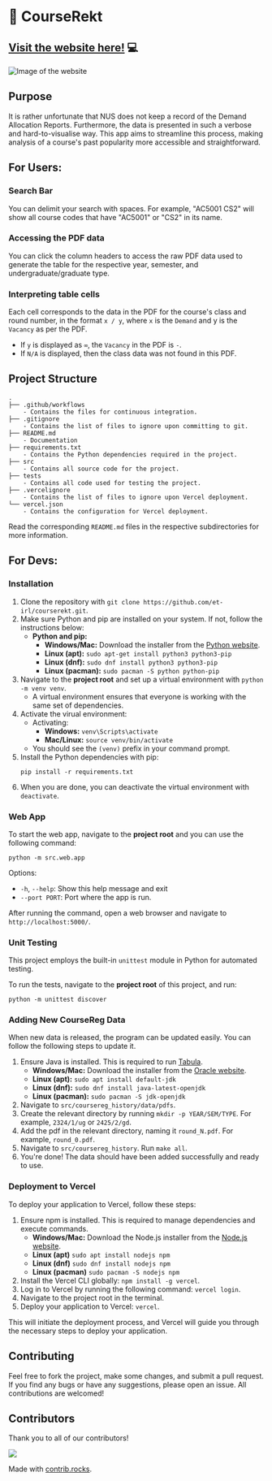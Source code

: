 # :rocket: CourseRekt
## [Visit the website here!](https://courserekt.vercel.app/) :computer:

![Image of the website](https://i.imgur.com/uDUFnKh.png)

## Purpose

It is rather unfortunate that NUS does not keep a record of the Demand Allocation Reports. Furthermore, the data is presented in such a verbose and hard-to-visualise way. This app aims to streamline this process, making analysis of a course's past popularity more accessible and straightforward.

## For Users:

### Search Bar

You can delimit your search with spaces. For example, "AC5001 CS2" will show all course codes that have "AC5001" or "CS2" in its name.

### Accessing the PDF data

You can click the column headers to access the raw PDF data used to generate the table for the respective year, semester, and undergraduate/graduate type.

### Interpreting table cells

Each cell corresponds to the data in the PDF for the course's class and round number, in the format `x / y`, where `x` is the `Demand` and y is the `Vacancy` as per the PDF.

- If `y` is displayed as `∞`, the `Vacancy` in the PDF is `-`.
- If `N/A` is displayed, then the class data was not found in this PDF.

## Project Structure

```
.
├── .github/workflows
    - Contains the files for continuous integration.
├── .gitignore
    - Contains the list of files to ignore upon committing to git.
├── README.md
    - Documentation
├── requirements.txt
    - Contains the Python dependencies required in the project.
├── src
    - Contains all source code for the project.
├── tests
    - Contains all code used for testing the project.
├── .vercelignore
    - Contains the list of files to ignore upon Vercel deployment.
└── vercel.json
    - Contains the configuration for Vercel deployment.
```

Read the corresponding `README.md` files in the respective subdirectories for more information.

## For Devs:

### Installation


1. Clone the repository with `git clone https://github.com/et-irl/courserekt.git`.
2. Make sure Python and pip are installed on your system. If not, follow the instructions below:
    - **Python and pip:**
        - **Windows/Mac:** Download the installer from the [Python website](https://www.python.org/downloads/).
        - **Linux (apt):** `sudo apt-get install python3 python3-pip`
        - **Linux (dnf):** `sudo dnf install python3 python3-pip`
        - **Linux (pacman):** `sudo pacman -S python python-pip`
3. Navigate to the **project root** and set up a virtual environment with `python -m venv venv`.
    - A virtual environment ensures that everyone is working with the same set of dependencies.
4. Activate the virual environment:
    - Activating:
        - **Windows:** `venv\Scripts\activate`
        - **Mac/Linux:** `source venv/bin/activate`
    - You should see the `(venv)` prefix in your command prompt.
5. Install the Python dependencies with pip:
    ```shell
    pip install -r requirements.txt
    ```
6. When you are done, you can deactivate the virtual environment with `deactivate`.

### Web App

To start the web app, navigate to the **project root** and you can use the following command:

```shell
python -m src.web.app 
```

Options:
- `-h`, `--help`: Show this help message and exit
- `--port PORT`: Port where the app is run.

After running the command, open a web browser and navigate to `http://localhost:5000/`. 

### Unit Testing

This project employs the built-in `unittest` module in Python for automated testing.

To run the tests, navigate to the **project root** of this project, and run:

```shell
python -m unittest discover
```

### Adding New CourseReg Data
When new data is released, the program can be updated easily. You can follow the following steps to update it.

1. Ensure Java is installed. This is required to run [Tabula](https://github.com/tabulapdf/tabula-java).
    - **Windows/Mac:** Download the installer from the [Oracle website](https://www.oracle.com/java/technologies/javase-jdk11-downloads.html).
    - **Linux (apt):** `sudo apt install default-jdk`
    - **Linux (dnf):** `sudo dnf install java-latest-openjdk`
    - **Linux (pacman):** `sudo pacman -S jdk-openjdk`
2. Navigate to `src/coursereg_history/data/pdfs`. 
3. Create the relevant directory by running `mkdir -p YEAR/SEM/TYPE`. For example, `2324/1/ug` or `2425/2/gd`.
4. Add the pdf in the relevant directory, naming it `round_N.pdf`. For example, `round_0.pdf`.
5. Navigate to `src/coursereg_history`. Run `make all`.
6. You're done! The data should have been added successfully and ready to use.

### Deployment to Vercel

To deploy your application to Vercel, follow these steps:

1. Ensure npm is installed. This is required to manage dependencies and execute commands.
    - **Windows/Mac:** Download the Node.js installer from the [Node.js website](https://nodejs.org/en/download/).
    - **Linux (apt)** `sudo apt install nodejs npm`
    - **Linux (dnf)** `sudo dnf install nodejs npm`
    - **Linux (pacman)** `sudo pacman -S nodejs npm`
2. Install the Vercel CLI globally: `npm install -g vercel`.
3. Log in to Vercel by running the following command: `vercel login`.
4. Navigate to the project root in the terminal.
5. Deploy your application to Vercel: `vercel`.

This will initiate the deployment process, and Vercel will guide you through the necessary steps to deploy your application.

## Contributing

Feel free to fork the project, make some changes, and submit a pull request. If you find any bugs or have any suggestions, please open an issue. All contributions are welcomed!

## Contributors

Thank you to all of our contributors!

<a href="https://github.com/et-irl/courserekt/graphs/contributors">
  <img src="https://contrib.rocks/image?repo=et-irl/courserekt" />
</a>

Made with [contrib.rocks](https://contrib.rocks).

